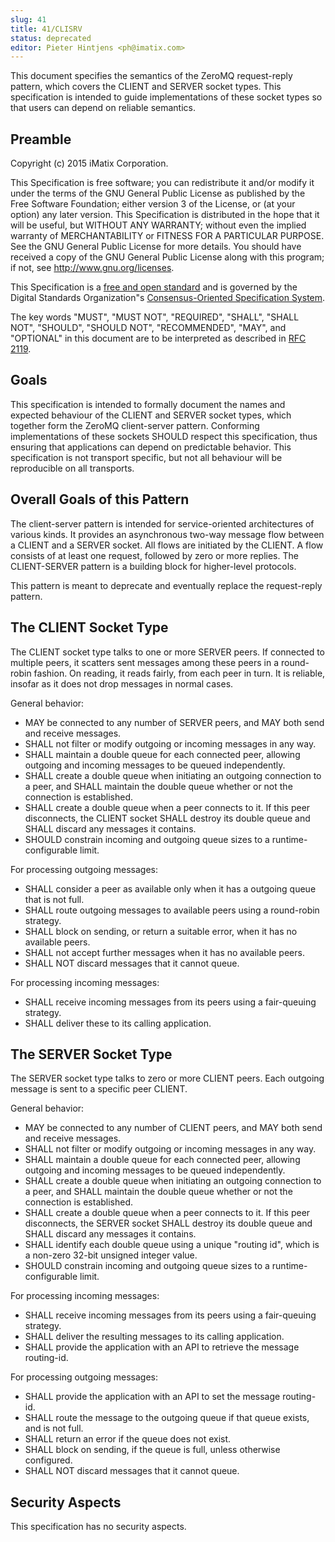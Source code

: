 ```yaml
---
slug: 41
title: 41/CLISRV
status: deprecated
editor: Pieter Hintjens <ph@imatix.com>
---
```


This document specifies the semantics of the ZeroMQ request-reply pattern, which covers the CLIENT and SERVER socket types. This specification is intended to guide implementations of these socket types so that users can depend on reliable semantics.

## Preamble

Copyright (c) 2015 iMatix Corporation.

This Specification is free software; you can redistribute it and/or modify it under the terms of the GNU General Public License as published by the Free Software Foundation; either version 3 of the License, or (at your option) any later version. This Specification is distributed in the hope that it will be useful, but WITHOUT ANY WARRANTY; without even the implied warranty of MERCHANTABILITY or FITNESS FOR A PARTICULAR PURPOSE. See the GNU General Public License for more details. You should have received a copy of the GNU General Public License along with this program; if not, see <http://www.gnu.org/licenses>.

This Specification is a [free and open standard](http://www.digistan.org/open-standard:definition) and is governed by the Digital Standards Organization"s [Consensus-Oriented Specification System](http://www.digistan.org/spec:1/COSS).

The key words "MUST", "MUST NOT", "REQUIRED", "SHALL", "SHALL NOT", "SHOULD", "SHOULD NOT", "RECOMMENDED", "MAY", and "OPTIONAL" in this document are to be interpreted as described in [RFC 2119](http://tools.ietf.org/html/rfc2119).

## Goals

This specification is intended to formally document the names and expected behaviour of the CLIENT and SERVER socket types, which together form the ZeroMQ client-server pattern. Conforming implementations of these sockets SHOULD respect this specification, thus ensuring that applications can depend on predictable behavior. This specification is not transport specific, but not all behaviour will be reproducible on all transports.

## Overall Goals of this Pattern

The client-server pattern is intended for service-oriented architectures of various kinds. It provides an asynchronous two-way message flow between a CLIENT and a SERVER socket. All flows are initiated by the CLIENT. A flow consists of at least one request, followed by zero or more replies. The CLIENT-SERVER pattern is a building block for higher-level protocols.

This pattern is meant to deprecate and eventually replace the request-reply pattern.

## The CLIENT Socket Type

The CLIENT socket type talks to one or more SERVER peers. If connected to multiple peers, it scatters sent messages among these peers in a round-robin fashion. On reading, it reads fairly, from each peer in turn. It is reliable, insofar as it does not drop messages in normal cases.

General behavior:

* MAY be connected to any number of SERVER peers, and MAY both send and receive messages.
* SHALL not filter or modify outgoing or incoming messages in any way.
* SHALL maintain a double queue for each connected peer, allowing outgoing and incoming messages to be queued independently.
* SHALL create a double queue when initiating an outgoing connection to a peer, and SHALL maintain the double queue whether or not the connection is established.
* SHALL create a double queue when a peer connects to it. If this peer disconnects, the CLIENT socket SHALL destroy its double queue and SHALL discard any messages it contains.
* SHOULD constrain incoming and outgoing queue sizes to a runtime-configurable limit.

For processing outgoing messages:

* SHALL consider a peer as available only when it has a outgoing queue that is not full.
* SHALL route outgoing messages to available peers using a round-robin strategy.
* SHALL block on sending, or return a suitable error, when it has no available peers.
* SHALL not accept further messages when it has no available peers.
* SHALL NOT discard messages that it cannot queue.

For processing incoming messages:

* SHALL receive incoming messages from its peers using a fair-queuing strategy.
* SHALL deliver these to its calling application.

## The SERVER Socket Type

The SERVER socket type talks to zero or more CLIENT peers. Each outgoing message is sent to a specific peer CLIENT.

General behavior:

* MAY be connected to any number of CLIENT peers, and MAY both send and receive messages.
* SHALL not filter or modify outgoing or incoming messages in any way.
* SHALL maintain a double queue for each connected peer, allowing outgoing and incoming messages to be queued independently.
* SHALL create a double queue when initiating an outgoing connection to a peer, and SHALL maintain the double queue whether or not the connection is established.
* SHALL create a double queue when a peer connects to it. If this peer disconnects, the SERVER socket SHALL destroy its double queue and SHALL discard any messages it contains.
* SHALL identify each double queue using a unique "routing id", which is a non-zero 32-bit unsigned integer value.
* SHOULD constrain incoming and outgoing queue sizes to a runtime-configurable limit.

For processing incoming messages:

* SHALL receive incoming messages from its peers using a fair-queuing strategy.
* SHALL deliver the resulting messages to its calling application.
* SHALL provide the application with an API to retrieve the message routing-id.

For processing outgoing messages:

* SHALL provide the application with an API to set the message routing-id.
* SHALL route the message to the outgoing queue if that queue exists, and is not full.
* SHALL return an error if the queue does not exist.
* SHALL block on sending, if the queue is full, unless otherwise configured.
* SHALL NOT discard messages that it cannot queue.

## Security Aspects

This specification has no security aspects.
